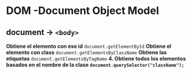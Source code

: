# DOM -Document Object Model

## document ->  `<body>`

**Obtiene el elemento con ese id** `document.getElementById`
**Obtiene el elemento con class** `document.getElementsByClassName`
**Obtiene las etiquetas** `document.getElementsByTagName`
**4. Obtiene todos los elementos basados en el nombre de la clase `document.querySelector("className");`**


